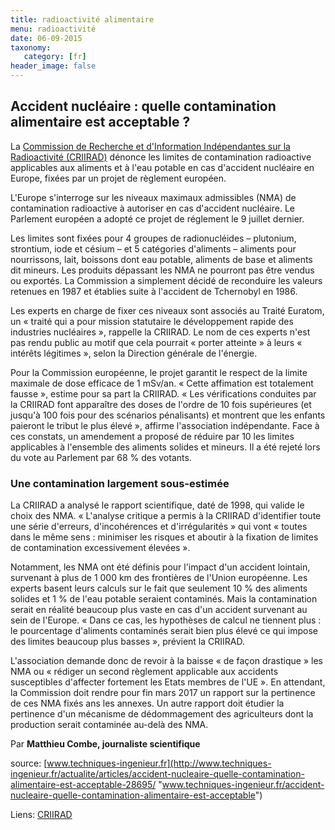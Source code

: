 ```yaml
---
title: radioactivité alimentaire
menu: radioactivité
date: 06-09-2015
taxonomy:
   category: [fr]
header_image: false
---
```


## Accident nucléaire : quelle contamination alimentaire est acceptable ?

La [Commission de Recherche et d'Information Indépendantes sur la Radioactivité (CRIIRAD)](http://www.criirad.org/ "Commission de Recherche et d'Information Indépendantes sur la Radioactivité") dénonce les limites de contamination radioactive applicables aux aliments et à l'eau potable en cas d'accident nucléaire en Europe, fixées par un projet de règlement européen.

L'Europe s'interroge sur les niveaux maximaux admissibles (NMA) de contamination radioactive à autoriser en cas d'accident nucléaire. Le Parlement européen a adopté ce projet de réglement le 9 juillet dernier.

Les limites sont fixées pour 4 groupes de radionucléides – plutonium, strontium, iode et césium – et 5 catégories d'aliments – aliments pour nourrissons, lait, boissons dont eau potable, aliments de base et aliments dit mineurs. Les produits dépassant les NMA ne pourront pas être vendus ou exportés. La Commission a simplement décidé de reconduire les valeurs retenues en 1987 et établies suite à l'accident de Tchernobyl en 1986.

Les experts en charge de fixer ces niveaux sont associés au Traité Euratom, un « traité qui a pour mission statutaire le développement rapide des industries nucléaires », rappelle la CRIIRAD. Le nom de ces experts n'est pas rendu public au motif que cela pourrait « porter atteinte » à leurs « intérêts légitimes », selon la Direction générale de l'énergie.

Pour la Commission européenne, le projet garantit le respect de la limite maximale de dose efficace de 1 mSv/an. « Cette affimation est totalement fausse », estime pour sa part la CRIIRAD. « Les vérifications conduites par la CRIIRAD font apparaître des doses de l'ordre de 10 fois supérieures (et jusqu'à 100 fois pour des scénarios pénalisants) et montrent que les enfants paieront le tribut le plus élevé », affirme l'association indépendante. Face à ces constats, un amendement a proposé de réduire par 10 les limites applicables à l'ensemble des aliments solides et mineurs. Il a été rejeté lors du vote au Parlement par 68 % des votants.

### Une contamination largement sous-estimée

La CRIIRAD a analysé le rapport scientifique, daté de 1998, qui valide le choix des NMA. « L'analyse critique a permis à la CRIIRAD d'identifier toute une série d'erreurs, d'incohérences et d'irrégularités » qui vont « toutes dans le même sens : minimiser les risques et aboutir à la fixation de limites de contamination excessivement élevées ».

Notamment, les NMA ont été définis pour l'impact d'un accident lointain, survenant à plus de 1 000 km des frontières de l'Union européenne. Les experts basent leurs calculs sur le fait que seulement 10 % des aliments solides et 1 % de l'eau potable seraient contaminés. Mais la contamination serait en réalité beaucoup plus vaste en cas d'un accident survenant au sein de l'Europe. « Dans ce cas, les hypothèses de calcul ne tiennent plus : le pourcentage d'aliments contaminés serait bien plus élevé ce qui impose des limites beaucoup plus basses », prévient la CRIIRAD.

L'association demande donc de revoir à la baisse « de façon drastique » les NMA ou « rédiger un second règlement applicable aux accidents susceptibles d'affecter fortement les Etats membres de l'UE ». En attendant, la Commission doit rendre pour fin mars 2017 un rapport sur la pertinence de ces NMA fixés ans les annexes. Un autre rapport doit étudier la pertinence d'un mécanisme de dédommagement des agriculteurs dont la production serait contaminée au-delà des NMA.

Par **Matthieu Combe, journaliste scientifique**

source: [www.techniques-ingenieur.fr](http://www.techniques-ingenieur.fr/actualite/articles/accident-nucleaire-quelle-contamination-alimentaire-est-acceptable-28695/ "www.techniques-ingenieur.fr/accident-nucleaire-quelle-contamination-alimentaire-est-acceptable")

Liens:
[CRIIRAD](http://www.criirad.org/ "Commission de Recherche et d'Information Indépendantes sur la Radioactivité")